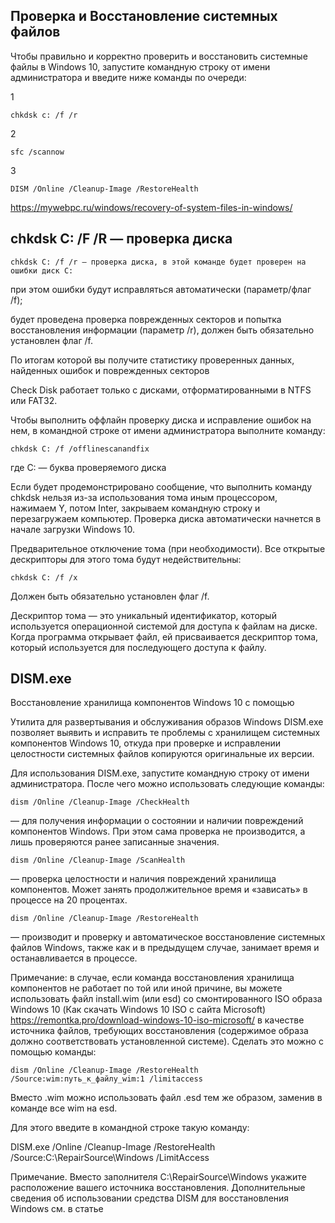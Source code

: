 ## Проверка и Восстановление системных файлов

Чтобы правильно и корректно проверить и восстановить системные файлы в Windows 10, запустите командную строку от имени администратора и введите ниже команды по очереди:

1 
```
chkdsk c: /f /r
```
2 
```
sfc /scannow
```
3 
```
DISM /Online /Cleanup-Image /RestoreHealth
```

https://mywebpc.ru/windows/recovery-of-system-files-in-windows/


## chkdsk C: /F /R — проверка диска

```
chkdsk C: /f /r — проверка диска, в этой команде будет проверен на ошибки диск C:
```

при этом ошибки будут исправляться автоматически (параметр/флаг /f);

будет проведена проверка поврежденных секторов и попытка восстановления информации (параметр /r), должен быть обязательно установлен флаг /f.

По итогам которой вы получите статистику проверенных данных, найденных ошибок и поврежденных секторов

Check Disk работает только с дисками, отформатированными в NTFS или FAT32.

Чтобы выполнить оффлайн проверку диска и исправление ошибок на нем, в командной строке от имени администратора выполните команду:

```
chkdsk C: /f /offlinescanandfix
```

где C:  — буква проверяемого диска

Если будет продемонстрировано сообщение, что выполнить команду chkdsk нельзя из-за использования тома иным процессором, нажимаем Y, потом Inter, закрываем командную строку и перезагружаем компьютер. Проверка диска автоматически начнется в начале загрузки Windows 10.



Предварительное отключение тома (при необходимости). Все открытые дескрипторы для этого тома будут недействительны:
```
chkdsk C: /f /x
```
Должен быть обязательно установлен флаг /f.



Дескриптор тома — это уникальный идентификатор, который используется операционной системой для доступа к файлам на диске. Когда программа открывает файл, ей присваивается дескриптор тома, который используется для последующего доступа к файлу.




## DISM.exe

Восстановление хранилища компонентов Windows 10 с помощью 

Утилита для развертывания и обслуживания образов Windows DISM.exe позволяет выявить и исправить те проблемы с хранилищем системных компонентов Windows 10, откуда при проверке и исправлении целостности системных файлов копируются оригинальные их версии.

Для использования DISM.exe, запустите командную строку от имени администратора. После чего можно использовать следующие команды:

```
dism /Online /Cleanup-Image /CheckHealth
```

— для получения информации о состоянии и наличии повреждений компонентов Windows. При этом сама проверка не производится, а лишь проверяются ранее записанные значения.

```
dism /Online /Cleanup-Image /ScanHealth
```

— проверка целостности и наличия повреждений хранилища компонентов. Может занять продолжительное время и «зависать» в процессе на 20 процентах.

```
dism /Online /Cleanup-Image /RestoreHealth
```

— производит и проверку и автоматическое восстановление системных файлов Windows, также как и в предыдущем случае, занимает время и останавливается в процессе.

Примечание: в случае, если команда восстановления хранилища компонентов не работает по той или иной причине, вы можете использовать файл install.wim (или esd) со смонтированного ISO образа Windows 10 (Как скачать Windows 10 ISO с сайта Microsoft)
https://remontka.pro/download-windows-10-iso-microsoft/
в качестве источника файлов, требующих восстановления (содержимое образа должно соответствовать установленной системе). Сделать это можно с помощью команды:

```
dism /Online /Cleanup-Image /RestoreHealth /Source:wim:путь_к_файлу_wim:1 /limitaccess
```
Вместо .wim можно использовать файл .esd тем же образом, заменив в команде все wim на esd.

Для этого введите в командной строке такую команду:

DISM.exe /Online /Cleanup-Image /RestoreHealth /Source:C:\RepairSource\Windows /LimitAccess

Примечание. Вместо заполнителя C:\RepairSource\Windows укажите расположение вашего источника восстановления. Дополнительные сведения об использовании средства DISM для восстановления Windows см. в статье
